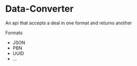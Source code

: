 # Data-Converter
An api that accepts a deal in one format and returns another

Formats
- JSON
- PBN
- UUID
- ...

